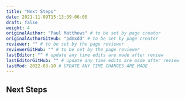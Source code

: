 ```yaml
---
title: "Next Steps"
date: 2021-11-09T15:13:39-06:00
draft: false
weight: 4
originalAuthor: "Paul Matthews" # to be set by page creator
originalAuthorGitHub: "pdmxdd" # to be set by page creator
reviewer: "" # to be set by the page reviewer
reviewerGitHub: "" # to be set by the page reviewer
lastEditor: "" # update any time edits are made after review
lastEditorGitHub: "" # update any time edits are made after review
lastMod: 2022-03-10 # UPDATE ANY TIME CHANGES ARE MADE
---
```


## Next Steps
